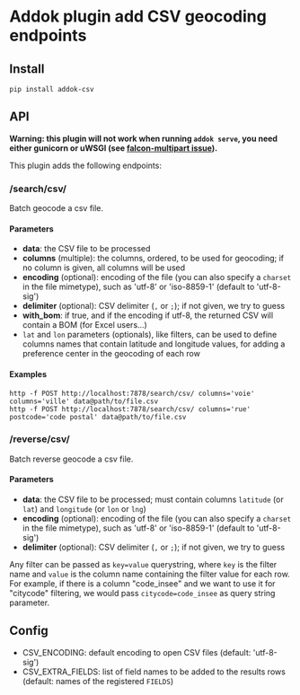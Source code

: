# Addok plugin add CSV geocoding endpoints

## Install

    pip install addok-csv

## API

**Warning: this plugin will not work when running `addok serve`, you need either
gunicorn or uWSGI (see [falcon-multipart issue](https://github.com/yohanboniface/falcon-multipart/issues/1)).**

This plugin adds the following endpoints:


### /search/csv/

Batch geocode a csv file.

#### Parameters

- **data**: the CSV file to be processed
- **columns** (multiple): the columns, ordered, to be used for geocoding; if no
  column is given, all columns will be used
- **encoding** (optional): encoding of the file (you can also specify a `charset` in the
  file mimetype), such as 'utf-8' or 'iso-8859-1' (default to 'utf-8-sig')
- **delimiter** (optional): CSV delimiter (`,` or `;`); if not given, we try to
  guess
- **with_bom**: if true, and if the encoding if utf-8, the returned CSV will contain
  a BOM (for Excel users…)
- `lat` and `lon` parameters (optionals), like filters, can be used to
  define columns names that contain latitude and longitude
  values, for adding a preference center in the geocoding of each row

#### Examples

    http -f POST http://localhost:7878/search/csv/ columns='voie' columns='ville' data@path/to/file.csv
    http -f POST http://localhost:7878/search/csv/ columns='rue' postcode='code postal' data@path/to/file.csv

### /reverse/csv/

Batch reverse geocode a csv file.

#### Parameters

- **data**: the CSV file to be processed; must contain columns `latitude` (or `lat`) and
  `longitude` (or `lon` or `lng`)
- **encoding** (optional): encoding of the file (you can also specify a `charset` in the
  file mimetype), such as 'utf-8' or 'iso-8859-1' (default to 'utf-8-sig')
- **delimiter** (optional): CSV delimiter (`,` or `;`); if not given, we try to
  guess


Any filter can be passed as `key=value` querystring, where `key` is the filter
name and `value` is the column name containing the filter value for each row.
For example, if there is a column "code_insee" and we want to use it for
"citycode" filtering, we would pass `citycode=code_insee` as query string
parameter.

## Config

- CSV_ENCODING: default encoding to open CSV files (default: 'utf-8-sig')
- CSV_EXTRA_FIELDS: list of field names to be added to the results rows
  (default: names of the registered `FIELDS`)
